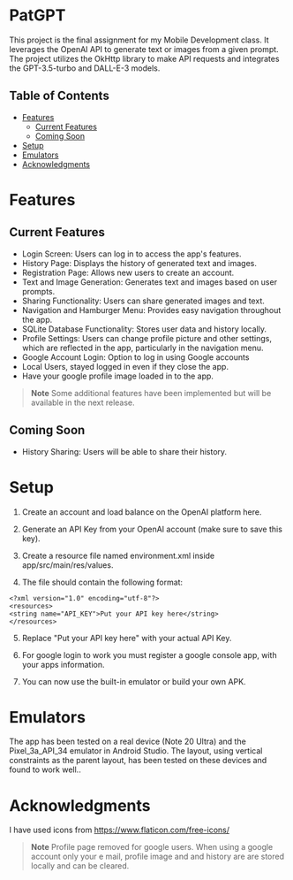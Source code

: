 # PatGPT
This project is the final assignment for my Mobile Development class. It leverages the OpenAI API to generate text or images from a given prompt. The project utilizes the OkHttp library to make API requests and integrates the GPT-3.5-turbo and DALL-E-3 models.

## Table of Contents
- [Features](#Features)
  - [Current Features](#Current-Features)
  - [Coming Soon](#Coming-Soon)
- [Setup](#Setup)
- [Emulators](#Emulators)
- [Acknowledgments](#Acknowledgments)

# Features

## Current Features
- Login Screen: Users can log in to access the app's features.
- History Page: Displays the history of generated text and images.
- Registration Page: Allows new users to create an account.
- Text and Image Generation: Generates text and images based on user prompts.
- Sharing Functionality: Users can share generated images and text.
- Navigation and Hamburger Menu: Provides easy navigation throughout the app.
- SQLite Database Functionality: Stores user data and history locally.
- Profile Settings: Users can change profile picture and other settings, which are reflected in the app, particularly in the navigation menu.
- Google Account Login: Option to log in using Google accounts
- Local Users, stayed logged in even if they close the app.
- Have your google profile image loaded in to the app.
    
> **Note**
> Some additional features have been implemented but will be available in the next release.

## Coming Soon
- History Sharing: Users will be able to share their history.
 
  
# Setup

1. Create an account and load balance on the OpenAI platform here.

2. Generate an API Key from your OpenAI account (make sure to save this key).

3. Create a resource file named environment.xml inside app/src/main/res/values.

4. The file should contain the following format:

```Env
<?xml version="1.0" encoding="utf-8"?>
<resources>
<string name="API_KEY">Put your API key here</string>
</resources>
```
5. Replace "Put your API key here" with your actual API Key.

6. For google login to work you must register a google console app, with your apps information. 

7. You can now use the built-in emulator or build your own APK.

# Emulators
The app has been tested on a real device (Note 20 Ultra) and the Pixel_3a_API_34 emulator in Android Studio. The layout, using vertical constraints as the parent layout, has been tested on these devices and found to work well..

# Acknowledgments
I have used icons from https://www.flaticon.com/free-icons/

> **Note**
> Profile page removed for google users. When using a google account only your e mail, profile image and and history are are stored locally and can be cleared. 

  
